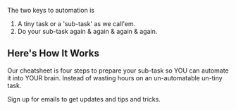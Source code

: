 The two keys to automation is
1. A tiny task or a 'sub-task' as we call'em.
2. Do your sub-task again & again & again & again.


## Here's How It Works

Our cheatsheet is four steps to prepare your sub-task so YOU can automate it into YOUR brain. Instead of wasting hours on an un-automatable un-tiny task.

Sign up for emails to get updates and tips and tricks.

<!-- Or maybe you're interested in the talk that started it all? **A privacy-first period tracker? Is it even possible?** held at JSConf Budapest. -->
